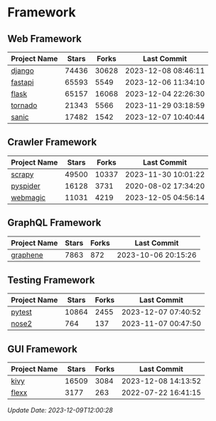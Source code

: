 # Framework

## Web Framework
| Project Name | Stars | Forks | Last Commit |
| ------------ | ----- | ----- | ----------- |
| [django](https://github.com/django/django) | 74436 | 30628 | 2023-12-08 08:46:11 |
| [fastapi](https://github.com/tiangolo/fastapi) | 65593 | 5549 | 2023-12-06 11:34:10 |
| [flask](https://github.com/pallets/flask) | 65157 | 16068 | 2023-12-04 22:26:30 |
| [tornado](https://github.com/tornadoweb/tornado) | 21343 | 5566 | 2023-11-29 03:18:59 |
| [sanic](https://github.com/sanic-org/sanic) | 17482 | 1542 | 2023-12-07 10:40:44 |

## Crawler Framework
| Project Name | Stars | Forks | Last Commit |
| ------------ | ----- | ----- | ----------- |
| [scrapy](https://github.com/scrapy/scrapy) | 49500 | 10337 | 2023-11-30 10:01:22 |
| [pyspider](https://github.com/binux/pyspider) | 16128 | 3731 | 2020-08-02 17:34:20 |
| [webmagic](https://github.com/code4craft/webmagic) | 11031 | 4219 | 2023-12-05 04:56:14 |

## GraphQL Framework
| Project Name | Stars | Forks | Last Commit |
| ------------ | ----- | ----- | ----------- |
| [graphene](https://github.com/graphql-python/graphene) | 7863 | 872 | 2023-10-06 20:15:26 |

## Testing Framework
| Project Name | Stars | Forks | Last Commit |
| ------------ | ----- | ----- | ----------- |
| [pytest](https://github.com/pytest-dev/pytest) | 10864 | 2455 | 2023-12-07 07:40:52 |
| [nose2](https://github.com/nose-devs/nose2) | 764 | 137 | 2023-11-07 00:47:50 |

## GUI Framework
| Project Name | Stars | Forks | Last Commit |
| ------------ | ----- | ----- | ----------- |
| [kivy](https://github.com/kivy/kivy) | 16509 | 3084 | 2023-12-08 14:13:52 |
| [flexx](https://github.com/flexxui/flexx) | 3177 | 263 | 2022-07-22 16:41:15 |

*Update Date: 2023-12-09T12:00:28*